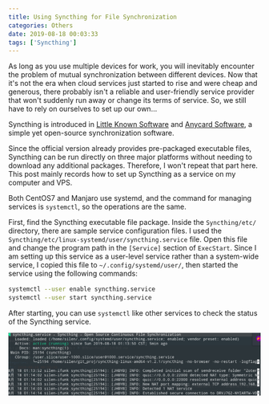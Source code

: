 ```yaml
---
title: Using Syncthing for File Synchronization
categories: Others
date: 2019-08-18 00:03:33
tags: ['Syncthing']
---
```


As long as you use multiple devices for work, you will inevitably encounter the problem of mutual synchronization between different devices. Now that it's not the era when cloud services just started to rise and were cheap and generous, there probably isn't a reliable and user-friendly service provider that won't suddenly run away or change its terms of service. So, we still have to rely on ourselves to set up our own...
<!-- Abstract part -->
<!-- more -->

Syncthing is introduced in [Little Known Software](https://www.appinn.com/syncthing/) and [Anycard Software](https://www.iplaysoft.com/syncthing.html), a simple yet open-source synchronization software.

Since the official version already provides pre-packaged executable files, Syncthing can be run directly on three major platforms without needing to download any additional packages. Therefore, I won't repeat that part here. This post mainly records how to set up Syncthing as a service on my computer and VPS.

Both CentOS7 and Manjaro use systemd, and the command for managing services is `systemctl`, so the operations are the same.

First, find the Syncthing executable file package. Inside the `Syncthing/etc/` directory, there are sample service configuration files. I used the `Syncthing/etc/linux-systemd/user/syncthing.service` file. Open this file and change the program path in the `[Service]` section of `ExecStart`. Since I am setting up this service as a user-level service rather than a system-wide service, I copied this file to `~/.config/systemd/user/`, then started the service using the following commands:

```bash
systemctl --user enable syncthing.service
systemctl --user start syncthing.service
```

After starting, you can use `systemctl` like other services to check the status of the Syncthing service.

![Syncthing](https://raw.githubusercontent.com/SilenWang/Gallary/master/Syncthing.png)
```